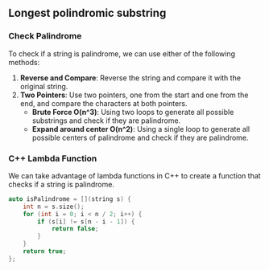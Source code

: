 ## Longest polindromic substring

### Check Palindrome
To check if a string is palindrome, we can use either of the following methods:
1. **Reverse and Compare**: Reverse the string and compare it with the original string.
2. **Two Pointers**: Use two pointers, one from the start and one from the end, and compare the characters at both pointers.
    - **Brute Force O(n^3)**: Using two loops to generate all possible substrings and check if they are palindrome.
    - **Expand around center O(n^2)**: Using a single loop to generate all possible centers of palindrome and check if they are palindrome.

### C++ Lambda Function
We can take advantage of lambda functions in C++ to create a function that checks if a string is palindrome.
```cpp
auto isPalindrome = [](string s) {
    int n = s.size();
    for (int i = 0; i < n / 2; i++) {
        if (s[i] != s[n - i - 1]) {
            return false;
        }
    }
    return true;
};
```
